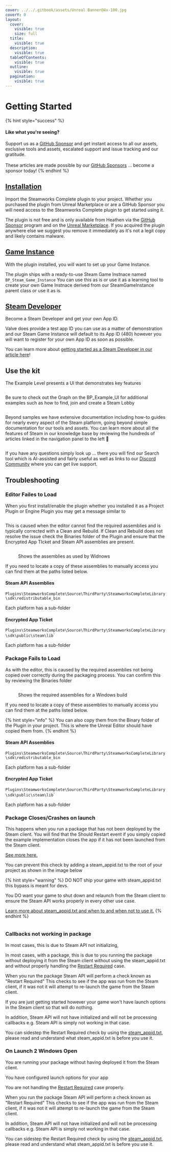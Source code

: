 ```yaml
---
cover: ../../.gitbook/assets/Unreal Banner@4x-100.jpg
coverY: 0
layout:
  cover:
    visible: true
    size: full
  title:
    visible: true
  description:
    visible: true
  tableOfContents:
    visible: true
  outline:
    visible: true
  pagination:
    visible: true
---
```


# Getting Started

{% hint style="success" %}
#### Like what you're seeing?

Support us as a [GitHub Sponsor](../../become-a-sponsor/) and get instant access to all our assets, exclusive tools and assets, escalated support and issue tracking and our gratitude.\
\
These articles are made possible by our [GitHub Sponsors](../../become-a-sponsor/) ... become a sponsor today!
{% endhint %}

## [Installation](installation.md)

Import the Steamworks Complete plugin to your project. Whether you purchased the plugin from Unreal Marketplace or are a GitHub Sponsor you will need access to the Steamworks Complete plugin to get started using it.

The plugin is not free and is only available from Heathen via the [GitHub Sponsor](../../become-a-sponsor/) program and on the [Unreal Marketplace](https://www.unrealengine.com/marketplace/en-US/product/ad658ddf5c434478acb95f9091ea279c). If you acquired the plugin anywhere else we suggest you remove it immediately as it's not a legit copy and likely contains malware.&#x20;

## [Game Instance](game-instance.md)

With the plugin installed, you will want to set up your Game Instance.&#x20;

The plugin ships with a ready-to-use Steam Game Instnace named `BP_Steam_Game_Instance` You can use this as is or use it as a learning tool to create your own Game Instnace derived from our SteamGameInstance parent class or use it as is.

## [Steam Developer](../../company/steam/quick-start.md#sign-up-to-steamworks)

Become a Steam Developer and get your own App ID.

Valve does provide a test app ID you can use as a matter of demonstration and our Steam Game Instance will default to its App ID (480) however you will want to register for your own App ID as soon as possible.

You can learn more about [getting started as a Steam Developer in our article here](../../company/steam/quick-start.md)!

## Use the kit

The Example Level presents a UI that demonstrates key features

<figure><img src="../../.gitbook/assets/image (1).png" alt=""><figcaption></figcaption></figure>

Be sure to check out the Graph on the BP\_Example\_UI for additional examples such as how to find, join and create a Steam Lobby

<figure><img src="../../.gitbook/assets/image (1) (1).png" alt=""><figcaption></figcaption></figure>

Beyond samples we have extensive documentation including how-to guides for nearly every aspect of the Steam platform, going beyond simple documentation for our tools and assets. You can learn more about all the features of Steam in our knowledge base by reviewing the hundreds of articles linked in the navigation panel to the left 👀

<figure><img src="../../.gitbook/assets/image (371).png" alt=""><figcaption></figcaption></figure>

If you have any questions simply look up ... there you will find our Search tool which is AI-assisted and fairly useful as well as links to our [Discord Community](https://discord.gg/6X3xrRc) where you can get live support.

## Troubleshooting

### Editor Failes to Load

When you first install/enable the plugin whether you installed it as a Project Plugin or Engine Plugin you may get a message similar to&#x20;

<figure><img src="../../.gitbook/assets/image (386).png" alt=""><figcaption></figcaption></figure>

This is caused when the editor cannot find the required assemblies and is typically corrected with a Clean and Rebuild. If Clean and Rebuild does not resolve the issue check the Binaries folder of the Plugin and ensure that the Encrypted App TIcket and Steam API assemblies are present.

<figure><img src="../../.gitbook/assets/image (387).png" alt=""><figcaption><p>Shows the assemblies as used by Widnows </p></figcaption></figure>

If you need to locate a copy of these assemblies to manually access you can find them at the paths listed below.

#### Steam API Assemblies

`Plugins\SteamworksComplete\Source\ThirdParty\SteamworksCompleteLibrary\sdk\redistributable_bin`

Each platform has a sub-folder

#### Encrypted App Ticket

`Plugins\SteamworksComplete\Source\ThirdParty\SteamworksCompleteLibrary\sdk\public\steam\lib`\`

Each platform has a sub-folder&#x20;

### Package Fails to Load

As with the editor, this is caused by the required assemblies not being copied over correctly during the packaging process. You can confirm this by reviewing the Binaries folder

<figure><img src="../../.gitbook/assets/image (388).png" alt=""><figcaption><p>Shows the required assemblies for a Windows build</p></figcaption></figure>

If you need to locate a copy of these assemblies to manually access you can find them at the paths listed below.

{% hint style="info" %}
You can also copy them from the Binary folder of the Plugin in your project. This is where the Unreal Editor should have copied them from.
{% endhint %}

#### Steam API Assemblies

`Plugins\SteamworksComplete\Source\ThirdParty\SteamworksCompleteLibrary\sdk\redistributable_bin`

Each platform has a sub-folder

#### Encrypted App Ticket

`Plugins\SteamworksComplete\Source\ThirdParty\SteamworksCompleteLibrary\sdk\public\steam\lib`\`

Each platform has a sub-folder&#x20;

### Package Closes/Crashes on launch

This happens when you run a package that has not been deployed by the Steam client. You will find that the Should Restart event if you simply copied the example implementation closes the app if it has not been launched from the Steam client.

[See more here.](game-instance.md#should-restart)

You can prevent this check by adding a steam\_appid.txt to the root of your project as shown in the image below

{% hint style="warning" %}
DO NOT ship your game with steam\_appid.txt this bypass is meant for devs.

You DO want your game to shut down and relaunch from the Steam client to ensure the Steam API works properly in every other use case.

[Learn more about steam\_appid.txt and when to and when not to use it.](../../company/steam/steamworks/steam\_appid.txt.md)
{% endhint %}

<figure><img src="../../.gitbook/assets/image (389).png" alt=""><figcaption></figcaption></figure>

### Callbacks not working in package

In most cases, this is due to Steam API not initializing,&#x20;

In most cases, with a package, this is due to you running the package without deploying it from the Steam client without using the steam\_appid.txt and without properly handling the [Restart Required](game-instance.md#should-restart) case.

When you run the package Steam API will perform a check known as "Restart Required" This checks to see if the app was run from the Steam client, if it was not it will attempt to re-launch the game from the Steam client.

If you are just getting started however your game won't have launch options in the Steam client so that will do nothing.

In addition, Steam API will not have initialized and will not be processing callbacks e.g. Steam API is simply not working in that case.

You can sidestep the Restart Required check by using the [steam\_appid.txt](../../company/steam/steamworks/steam\_appid.txt.md), please read and understand what steam\_appid.txt is before you use it.

### On Launch 2 Windows Open

You are running your package without having deployed it from the Steam client.

You have configured launch options for your app

You are not handling the [Restart Required](game-instance.md#should-restart) case properly.

When you run the package Steam API will perform a check known as "Restart Required" This checks to see if the app was run from the Steam client, if it was not it will attempt to re-launch the game from the Steam client.

In addition, Steam API will not have initialized and will not be processing callbacks e.g. Steam API is simply not working in that case.

You can sidestep the Restart Required check by using the [steam\_appid.txt](../../company/steam/steamworks/steam\_appid.txt.md), please read and understand what steam\_appid.txt is before you use it.
